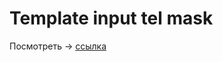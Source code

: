 # Template input tel mask

Посмотреть → [ссылка](https://semenov-vldr.github.io/template-tel-mask/)
